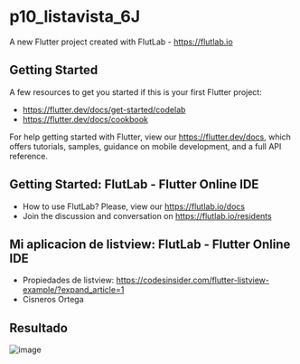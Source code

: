 # p10_listavista_6J

A new Flutter project created with FlutLab - https://flutlab.io

## Getting Started

A few resources to get you started if this is your first Flutter project:

- https://flutter.dev/docs/get-started/codelab
- https://flutter.dev/docs/cookbook

For help getting started with Flutter, view our
https://flutter.dev/docs, which offers tutorials,
samples, guidance on mobile development, and a full API reference.

## Getting Started: FlutLab - Flutter Online IDE

- How to use FlutLab? Please, view our https://flutlab.io/docs
- Join the discussion and conversation on https://flutlab.io/residents

## Mi aplicacion de listview: FlutLab - Flutter Online IDE

- Propiedades de listview: https://codesinsider.com/flutter-listview-example/?expand_article=1
- Cisneros Ortega

## Resultado

![image](https://github.com/aecortega/p10_ListaCard_6J/assets/143548446/88971570-6b21-4d5b-af05-6c747235b635)


